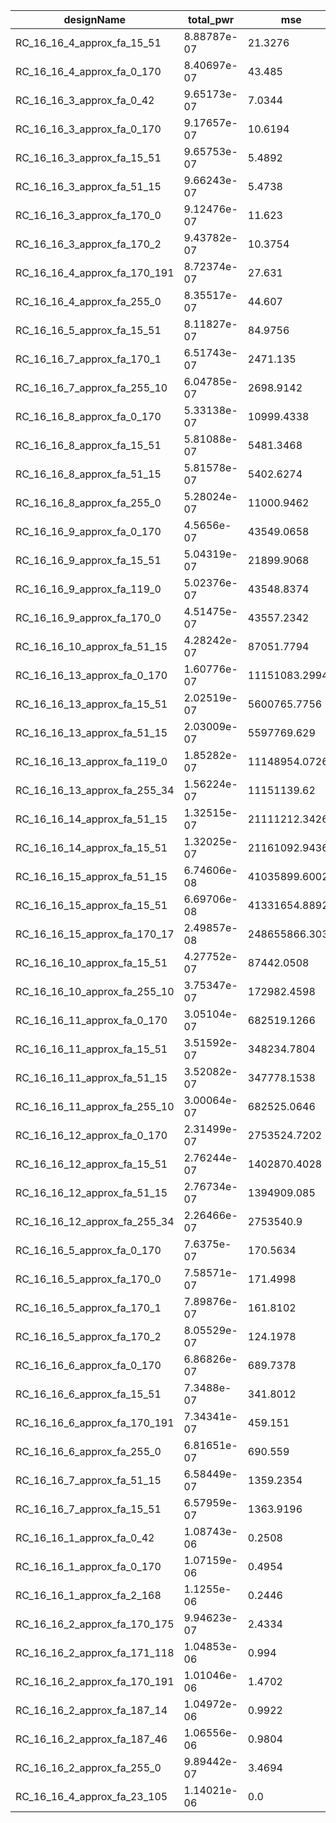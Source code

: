 | designName                   | total_pwr   | mse            |
| ---------------------------- | ----------- | -------------- |
| RC_16_16_4_approx_fa_15_51   | 8.88787e-07 | 21.3276        |
| RC_16_16_4_approx_fa_0_170   | 8.40697e-07 | 43.485         |
| RC_16_16_3_approx_fa_0_42    | 9.65173e-07 | 7.0344         |
| RC_16_16_3_approx_fa_0_170   | 9.17657e-07 | 10.6194        |
| RC_16_16_3_approx_fa_15_51   | 9.65753e-07 | 5.4892         |
| RC_16_16_3_approx_fa_51_15   | 9.66243e-07 | 5.4738         |
| RC_16_16_3_approx_fa_170_0   | 9.12476e-07 | 11.623         |
| RC_16_16_3_approx_fa_170_2   | 9.43782e-07 | 10.3754        |
| RC_16_16_4_approx_fa_170_191 | 8.72374e-07 | 27.631         |
| RC_16_16_4_approx_fa_255_0   | 8.35517e-07 | 44.607         |
| RC_16_16_5_approx_fa_15_51   | 8.11827e-07 | 84.9756        |
| RC_16_16_7_approx_fa_170_1   | 6.51743e-07 | 2471.135       |
| RC_16_16_7_approx_fa_255_10  | 6.04785e-07 | 2698.9142      |
| RC_16_16_8_approx_fa_0_170   | 5.33138e-07 | 10999.4338     |
| RC_16_16_8_approx_fa_15_51   | 5.81088e-07 | 5481.3468      |
| RC_16_16_8_approx_fa_51_15   | 5.81578e-07 | 5402.6274      |
| RC_16_16_8_approx_fa_255_0   | 5.28024e-07 | 11000.9462     |
| RC_16_16_9_approx_fa_0_170   | 4.5656e-07  | 43549.0658     |
| RC_16_16_9_approx_fa_15_51   | 5.04319e-07 | 21899.9068     |
| RC_16_16_9_approx_fa_119_0   | 5.02376e-07 | 43548.8374     |
| RC_16_16_9_approx_fa_170_0   | 4.51475e-07 | 43557.2342     |
| RC_16_16_10_approx_fa_51_15  | 4.28242e-07 | 87051.7794     |
| RC_16_16_13_approx_fa_0_170  | 1.60776e-07 | 11151083.2994  |
| RC_16_16_13_approx_fa_15_51  | 2.02519e-07 | 5600765.7756   |
| RC_16_16_13_approx_fa_51_15  | 2.03009e-07 | 5597769.629    |
| RC_16_16_13_approx_fa_119_0  | 1.85282e-07 | 11148954.0726  |
| RC_16_16_13_approx_fa_255_34 | 1.56224e-07 | 11151139.62    |
| RC_16_16_14_approx_fa_51_15  | 1.32515e-07 | 21111212.3426  |
| RC_16_16_14_approx_fa_15_51  | 1.32025e-07 | 21161092.9436  |
| RC_16_16_15_approx_fa_51_15  | 6.74606e-08 | 41035899.6002  |
| RC_16_16_15_approx_fa_15_51  | 6.69706e-08 | 41331654.8892  |
| RC_16_16_15_approx_fa_170_17 | 2.49857e-08 | 248655866.3038 |
| RC_16_16_10_approx_fa_15_51  | 4.27752e-07 | 87442.0508     |
| RC_16_16_10_approx_fa_255_10 | 3.75347e-07 | 172982.4598    |
| RC_16_16_11_approx_fa_0_170  | 3.05104e-07 | 682519.1266    |
| RC_16_16_11_approx_fa_15_51  | 3.51592e-07 | 348234.7804    |
| RC_16_16_11_approx_fa_51_15  | 3.52082e-07 | 347778.1538    |
| RC_16_16_11_approx_fa_255_10 | 3.00064e-07 | 682525.0646    |
| RC_16_16_12_approx_fa_0_170  | 2.31499e-07 | 2753524.7202   |
| RC_16_16_12_approx_fa_15_51  | 2.76244e-07 | 1402870.4028   |
| RC_16_16_12_approx_fa_51_15  | 2.76734e-07 | 1394909.085    |
| RC_16_16_12_approx_fa_255_34 | 2.26466e-07 | 2753540.9      |
| RC_16_16_5_approx_fa_0_170   | 7.6375e-07  | 170.5634       |
| RC_16_16_5_approx_fa_170_0   | 7.58571e-07 | 171.4998       |
| RC_16_16_5_approx_fa_170_1   | 7.89876e-07 | 161.8102       |
| RC_16_16_5_approx_fa_170_2   | 8.05529e-07 | 124.1978       |
| RC_16_16_6_approx_fa_0_170   | 6.86826e-07 | 689.7378       |
| RC_16_16_6_approx_fa_15_51   | 7.3488e-07  | 341.8012       |
| RC_16_16_6_approx_fa_170_191 | 7.34341e-07 | 459.151        |
| RC_16_16_6_approx_fa_255_0   | 6.81651e-07 | 690.559        |
| RC_16_16_7_approx_fa_51_15   | 6.58449e-07 | 1359.2354      |
| RC_16_16_7_approx_fa_15_51   | 6.57959e-07 | 1363.9196      |
| RC_16_16_1_approx_fa_0_42    | 1.08743e-06 | 0.2508         |
| RC_16_16_1_approx_fa_0_170   | 1.07159e-06 | 0.4954         |
| RC_16_16_1_approx_fa_2_168   | 1.1255e-06  | 0.2446         |
| RC_16_16_2_approx_fa_170_175 | 9.94623e-07 | 2.4334         |
| RC_16_16_2_approx_fa_171_118 | 1.04853e-06 | 0.994          |
| RC_16_16_2_approx_fa_170_191 | 1.01046e-06 | 1.4702         |
| RC_16_16_2_approx_fa_187_14  | 1.04972e-06 | 0.9922         |
| RC_16_16_2_approx_fa_187_46  | 1.06556e-06 | 0.9804         |
| RC_16_16_2_approx_fa_255_0   | 9.89442e-07 | 3.4694         |
| RC_16_16_4_approx_fa_23_105  | 1.14021e-06 | 0.0            |
